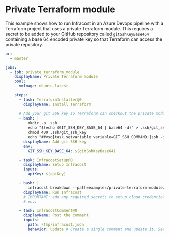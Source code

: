 # Private Terraform module

This example shows how to run Infracost in an Azure Devops pipeline with a Terraform project that uses a private Terraform module. This requires a secret to be added to your GitHub repository called `gitSshKeyBase464` containing a base 64 encoded private key so that Terraform can access the private repository.

[//]: <> (BEGIN EXAMPLE)
```yml
pr:
  - master

jobs:
  - job: private_terraform_module
    displayName: Private Terraform module
    pool:
      vmImage: ubuntu-latest

    steps:
      - task: TerraformInstaller@0
        displayName: Install Terraform

      # Add your git SSH key so Terraform can checkout the private modules
      - bash: |
          mkdir -p .ssh
          echo "$(echo $GIT_SSH_KEY_BASE_64 | base64 -d)" > .ssh/git_ssh_key
          chmod 400 .ssh/git_ssh_key
          echo "##vso[task.setvariable variable=GIT_SSH_COMMAND;]ssh -i $(pwd)/.ssh/git_ssh_key -o 'StrictHostKeyChecking=no'"
        displayName: Add git SSH key
        env:
          GIT_SSH_KEY_BASE_64: $(gitSshKeyBase64)

      - task: InfracostSetup@0
        displayName: Setup Infracost
        inputs:
          apiKey: $(apiKey)

      - bash: |
          infracost breakdown --path=examples/private-terraform-module/code --format=json --out-file=/tmp/infracost.json
        displayName: Run Infracost
        # IMPORTANT: add any required secrets to setup cloud credentials so Terraform can run
        # env:

      - task: InfracostComment@0
        displayName: Post the comment
        inputs:
          path: /tmp/infracost.json
          behavior: update # Create a single comment and update it. See https://github.com/infracost/infracost-azure-devops#comment-options for other options
```
[//]: <> (END EXAMPLE)
